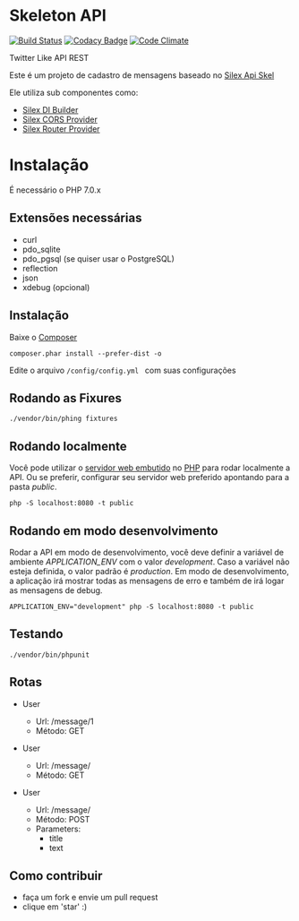 Skeleton API
=============
[![Build Status](https://travis-ci.org/romeumattos/twitter-like.svg?branch=master)](https://travis-ci.org/romeumattos/twitter-like)
[![Codacy Badge](https://api.codacy.com/project/badge/Grade/d13b304b7c514ca5a3339b4cb9138367)](https://www.codacy.com/app/romeu-smattos/twitter-like?utm_source=github.com&amp;utm_medium=referral&amp;utm_content=romeumattos/twitter-like&amp;utm_campaign=Badge_Grade)
[![Code Climate](https://codeclimate.com/github/romeumattos/twitter-like/badges/gpa.svg)](https://codeclimate.com/github/romeumattos/twitter-like)

Twitter Like API REST

Este é um projeto de cadastro de mensagens baseado no [Silex Api Skel](https://github.com/mrprompt/silex-api-skel)

Ele utiliza sub componentes como:

- [Silex DI Builder](https://github.com/mrprompt/silex-di-builder)
- [Silex CORS Provider](https://github.com/mrprompt/silex-cors-provider)
- [Silex Router Provider](https://github.com/mrprompt/silex-router-provider)

Instalação
==========
É necessário o PHP 7.0.x

## Extensões necessárias
- curl
- pdo_sqlite
- pdo_pgsql (se quiser usar o PostgreSQL)
- reflection
- json
- xdebug (opcional)

## Instalação
Baixe o [Composer](https://getcomposer.org/)

```
composer.phar install --prefer-dist -o
```

Edite o arquivo ```/config/config.yml ``` com suas configurações

## Rodando as Fixures
```
./vendor/bin/phing fixtures
```


## Rodando localmente
Você pode utilizar o [servidor web embutido](http://php.net/manual/pt_BR/features.commandline.webserver.php) no [PHP](http://www.php.net)
para rodar localmente a API. Ou se preferir, configurar seu servidor web preferido apontando para a pasta *public*.
```
php -S localhost:8080 -t public
```

## Rodando em modo desenvolvimento
Rodar a API em modo de desenvolvimento, você deve definir a variável de ambiente *APPLICATION_ENV* com o valor *development*.
Caso a variável não esteja definida, o valor padrão é *production*.
Em modo de desenvolvimento, a aplicação irá mostrar todas as mensagens de erro e também de irá logar as mensagens de 
debug.
```
APPLICATION_ENV="development" php -S localhost:8080 -t public
```

## Testando
```
./vendor/bin/phpunit
```

## Rotas
- User
  - Url: /message/1
  - Método: GET

- User
  - Url: /message/
  - Método: GET

- User
  - Url: /message/
  - Método: POST
  - Parameters:
    - title
    - text

## Como contribuir

- faça um fork e envie um pull request
- clique em 'star' :)
